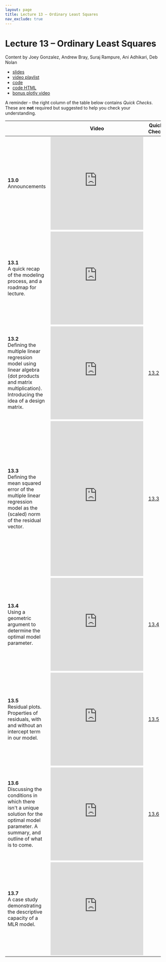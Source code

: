```yaml
---
layout: page
title: Lecture 13 – Ordinary Least Squares
nav_exclude: true
---
```


# Lecture 13 – Ordinary Least Squares

Content by Joey Gonzalez, Andrew Bray, Suraj Rampure, Ani Adhikari, Deb Nolan

- [slides](https://docs.google.com/presentation/d/15olJS1Yuk22spzrNx4It6-eLm8gkZM4pFKKOWhKXBUI/edit?usp=sharing)
- [video playlist](https://www.youtube.com/playlist?list=PLQCcNQgUcDfpjyZ2FD6Yn9vbQL2sC_W7X)
- [code](https://data100.datahub.berkeley.edu/hub/user-redirect/git-sync?repo=https://github.com/DS-100/fa20&subPath=lecture/lec13/)
- [code HTML](../../resources/assets/lectures/lec13/lec13.html)
- [bonus plotly video](https://youtu.be/nTS4-2NbHw8)

A reminder – the right column of the table below contains _Quick Checks_. These are **not** required but suggested to help you check your understanding.

<table>
<colgroup>
<col style="width: 25%" />
<col style="width: 25%" />
<col style="width: 25%" />
</colgroup>
<thead>
<tr class="header">
<th></th>
<th>Video</th>
<th>Quick Check</th>
</tr>
</thead>
<tbody>
<tr>
<td><strong>13.0</strong> <br>Announcements</td>
<td><iframe width="300" height="300" height src="https://youtube.com/embed/Ec-PZdKeroE" frameborder="0" allow="accelerometer; autoplay; encrypted-media; gyroscope; picture-in-picture" allowfullscreen></iframe></td>
<td></td>
</tr>
<td><strong>13.1</strong> <br>A quick recap of the modeling process, and a roadmap for lecture.</td>
<td><iframe width="300" height="300" height src="https://www.youtube.com/embed/BzjfBxepT7Y" frameborder="0" allow="accelerometer; autoplay; encrypted-media; gyroscope; picture-in-picture" allowfullscreen></iframe></td>
<td></td>
</tr>
<tr>
<td><strong>13.2</strong> <br>Defining the multiple linear regression model using linear algebra (dot products and matrix multiplication). Introducing the idea of a design matrix.</td>
<td><iframe width="300" height="300" height src="https://youtube.com/embed/oGIPhLtVb6k" frameborder="0" allow="accelerometer; autoplay; encrypted-media; gyroscope; picture-in-picture" allowfullscreen></iframe></td>
<td><a href="https://docs.google.com/forms/d/e/1FAIpQLSeSbZ5kuXFoozzivxpwfLw7pIwnf1jseRkKZyF5LLS4U1romQ/viewform" target="\_blank">13.2</a></td>
</tr>
<tr>
<td><strong>13.3</strong> <br>Defining the mean squared error of the multiple linear regression model as the (scaled) norm of the residual vector.</td>
<td><iframe width="300" height="500" height src="https://youtube.com/embed/odY5eSwJ02w" frameborder="0" allow="accelerometer; autoplay; encrypted-media; gyroscope; picture-in-picture" allowfullscreen></iframe></td>
<td><a href="https://docs.google.com/forms/d/e/1FAIpQLSfZpjhndibBDiyMIihDXPkD4Yj8Liad3HiFSk86lifT4LhWzA/viewform" target="\_blank">13.3</a></td>
</tr>
<tr>
<td><strong>13.4</strong> <br>Using a geometric argument to determine the optimal model parameter.</td>
<td><iframe width="300" height="300" height src="https://youtube.com/embed/nkLUTatnK0s" frameborder="0" allow="accelerometer; autoplay; encrypted-media; gyroscope; picture-in-picture" allowfullscreen></iframe></td>
<td><a href="https://docs.google.com/forms/d/e/1FAIpQLSeXFGCBGIqr0HSsf7du5DG52Nbz2qAjJNwRwqu6BaaLcO5h-A/viewform" target="\_blank">13.4</a></td>
</tr>
<tr>
<td><strong>13.5</strong> <br>Residual plots. Properties of residuals, with and without an intercept term in our model.</td>
<td><iframe width="300" height="300" height src="https://youtube.com/embed/lT_gzva-dKg" frameborder="0" allow="accelerometer; autoplay; encrypted-media; gyroscope; picture-in-picture" allowfullscreen></iframe></td>
<td><a href="https://docs.google.com/forms/d/e/1FAIpQLSe19K7g8kn5Qdb4OBskSuHVhs-UN56fX-SY2hgWgHx4fLM6JA/viewform" target="\_blank">13.5</a></td>
</tr>
<tr>
<td><strong>13.6</strong> <br>Discussing the conditions in which there isn't a unique solution for the optimal model parameter. A summary, and outline of what is to come.</td>
<td><iframe width="300" height="300" height src="https://youtube.com/embed/9e_w8up-8Yc" frameborder="0" allow="accelerometer; autoplay; encrypted-media; gyroscope; picture-in-picture" allowfullscreen></iframe></td>
<td><a href="https://docs.google.com/forms/d/e/1FAIpQLSeYSzuiZvqh6X8vyVB2edDWUMrzpSRHXMtx0ctsCgg3MAbL0Q/viewform" target="\_blank">13.6</a></td>
</tr>
<td><strong>13.7</strong> <br>A case study demonstrating the descriptive capacity of a MLR model.</td>
<td><iframe width="300" height="300" height src="https://www.youtube.com/embed/fvdgLgAl4_k" frameborder="0" allow="accelerometer; autoplay; encrypted-media; gyroscope; picture-in-picture" allowfullscreen></iframe></td>
<td></td>
</tr>


